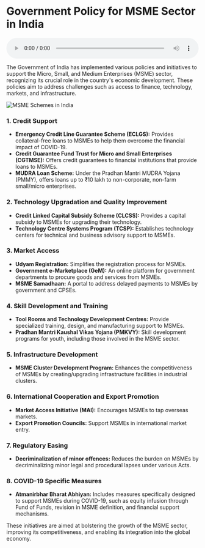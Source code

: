 # Government Policy for MSME Sector in India

<audio controls style="width: 100%;">
  <source src="../../../../../audio/4th_sem/ED/Unit-3 Entrepreneurship in MSMEs/3.c Government Policy for MSME Sector.mp3" type="audio/mpeg">
  Your browser does not support the audio element.
</audio>


The Government of India has implemented various policies and initiatives to support the Micro, Small, and Medium Enterprises (MSME) sector, recognizing its crucial role in the country's economic development. These policies aim to address challenges such as access to finance, technology, markets, and infrastructure.

![MSME Schemes in India](https://www.onendf.com/wp-content/uploads/2023/04/MSME-schemes-in-India.jpg)

### 1. Credit Support

- **Emergency Credit Line Guarantee Scheme (ECLGS):** Provides collateral-free loans to MSMEs to help them overcome the financial impact of COVID-19.
- **Credit Guarantee Fund Trust for Micro and Small Enterprises (CGTMSE):** Offers credit guarantees to financial institutions that provide loans to MSMEs.
- **MUDRA Loan Scheme:** Under the Pradhan Mantri MUDRA Yojana (PMMY), offers loans up to ₹10 lakh to non-corporate, non-farm small/micro enterprises.

### 2. Technology Upgradation and Quality Improvement

- **Credit Linked Capital Subsidy Scheme (CLCSS):** Provides a capital subsidy to MSMEs for upgrading their technology.
- **Technology Centre Systems Program (TCSP):** Establishes technology centers for technical and business advisory support to MSMEs.

### 3. Market Access

- **Udyam Registration:** Simplifies the registration process for MSMEs.
- **Government e-Marketplace (GeM):** An online platform for government departments to procure goods and services from MSMEs.
- **MSME Samadhaan:** A portal to address delayed payments to MSMEs by government and CPSEs.

### 4. Skill Development and Training

- **Tool Rooms and Technology Development Centres:** Provide specialized training, design, and manufacturing support to MSMEs.
- **Pradhan Mantri Kaushal Vikas Yojana (PMKVY):** Skill development programs for youth, including those involved in the MSME sector.

### 5. Infrastructure Development

- **MSME Cluster Development Program:** Enhances the competitiveness of MSMEs by creating/upgrading infrastructure facilities in industrial clusters.

### 6. International Cooperation and Export Promotion

- **Market Access Initiative (MAI):** Encourages MSMEs to tap overseas markets.
- **Export Promotion Councils:** Support MSMEs in international market entry.

### 7. Regulatory Easing

- **Decriminalization of minor offences:** Reduces the burden on MSMEs by decriminalizing minor legal and procedural lapses under various Acts.

### 8. COVID-19 Specific Measures

- **Atmanirbhar Bharat Abhiyan:** Includes measures specifically designed to support MSMEs during COVID-19, such as equity infusion through Fund of Funds, revision in MSME definition, and financial support mechanisms.

These initiatives are aimed at bolstering the growth of the MSME sector, improving its competitiveness, and enabling its integration into the global economy.
